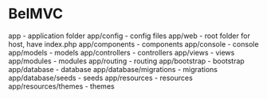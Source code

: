 # BelMVC
app - application folder
app/config - config files
app/web - root folder for host, have index.php
app/components - components
app/console - console
app/models - models
app/controllers - controllers
app/views - views
app/modules - modules
app/routing - routing
app/bootstrap - bootstrap
app/database - database 
app/database/migrations - migrations
app/database/seeds - seeds
app/resources - resources
app/resources/themes - themes
